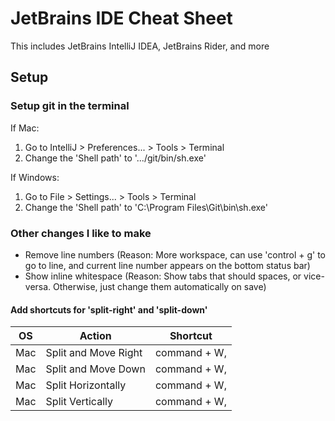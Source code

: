 # JetBrains IDE Cheat Sheet
This includes JetBrains IntelliJ IDEA, JetBrains Rider, and more


## Setup

### Setup git in the terminal
If Mac:
1. Go to IntelliJ > Preferences... > Tools > Terminal
2. Change the 'Shell path' to '.../git/bin/sh.exe'

If Windows:
1. Go to File > Settings... > Tools > Terminal
2. Change the 'Shell path' to 'C:\Program Files\Git\bin\sh.exe'


### Other changes I like to make

- Remove line numbers (Reason: More workspace, can use 'control + g' to go to line, and current line number appears on the bottom status bar)
- Show inline whitespace (Reason: Show tabs that should spaces, or vice-versa. Otherwise, just change them automatically on save)

#### Add shortcuts for 'split-right' and 'split-down'

| OS      | Action                | Shortcut               |
| ------- | --------------------- | ---------------------- |
| Mac     | Split and Move Right  | command + W, <right>   | 
| Mac     | Split and Move Down   | command + W, <down>    | 
| Mac     | Split Horizontally    | command + W, <up>      | 
| Mac     | Split Vertically      | command + W, <left>    |
